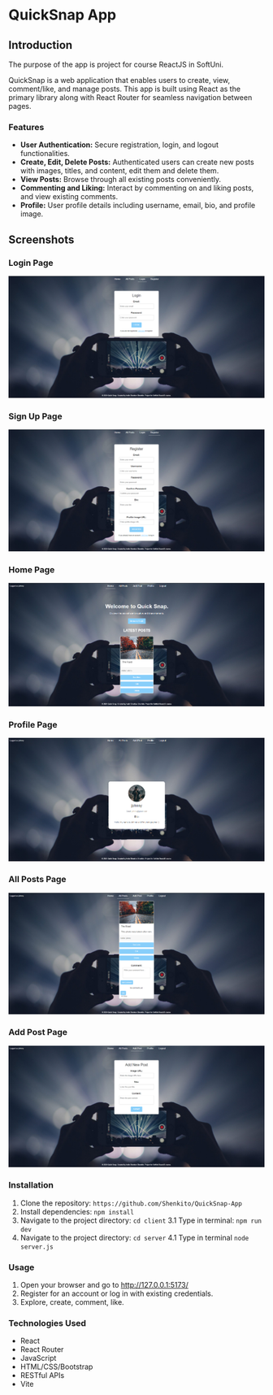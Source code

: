 # QuickSnap App

## Introduction

The purpose of the app is project for course ReactJS in SoftUni.

QuickSnap is a web application that enables users to create, view, comment/like, and manage posts. This app is built using React as the primary library along with React Router for seamless navigation between pages.


### Features

- **User Authentication:** Secure registration, login, and logout functionalities.
- **Create, Edit, Delete Posts:** Authenticated users can create new posts with images, titles, and content, edit them and delete them.
- **View Posts:** Browse through all existing posts conveniently.
- **Commenting and Liking:** Interact by commenting on and liking posts, and view existing comments.
- **Profile:** User profile details including username, email, bio, and profile image.

## Screenshots

### Login Page
![Login Page](https://github.com/Shenkito/QuickSnap-App/blob/main/Quick-Snap-App/Quick-Snap-App-LoginPage.png?raw=true)

### Sign Up Page
![Sign Up Page](https://github.com/Shenkito/QuickSnap-App/blob/main/Quick-Snap-App/Quick-Snap-App-SignupPage.png?raw=true)

### Home Page
![Home Page](https://github.com/Shenkito/QuickSnap-App/blob/main/Quick-Snap-App/Quick-Snap-App-HomePage.png?raw=true)

### Profile Page
![Profile Page](https://github.com/Shenkito/QuickSnap-App/blob/main/Quick-Snap-App/Quick-Snap-App-ProfilePage.png?raw=true)

### All Posts Page
![All Posts Page](https://github.com/Shenkito/QuickSnap-App/blob/main/Quick-Snap-App/Quick-Snap-App-AllPostsPage.png?raw=true)

### Add Post Page
![Add Post Page](https://github.com/Shenkito/QuickSnap-App/blob/main/Quick-Snap-App/Quick-Snap-App-AddPostPage.png?raw=true)


### Installation

1. Clone the repository: `https://github.com/Shenkito/QuickSnap-App`
2. Install dependencies: `npm install`
3. Navigate to the project directory: `cd client`
3.1 Type in terminal: `npm run dev`
4. Navigate to the project directory: `cd server`
4.1 Type in terminal `node server.js`

### Usage

1. Open your browser and go to http://127.0.0.1:5173/
2. Register for an account or log in with existing credentials.
3. Explore, create, comment, like.

### Technologies Used

- React
- React Router
- JavaScript
- HTML/CSS/Bootstrap
- RESTful APIs
- Vite
